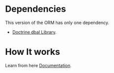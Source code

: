 # Dependencies

This version of the ORM has only one dependency.

- [Doctrine dbal Library](http://www.doctrine-project.org/projects/dbal.html). 
 
# How It works

Learn from here [Documentation](http://powerorm.readthedocs.io/).
